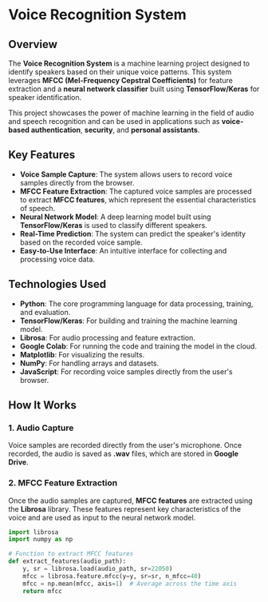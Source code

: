 
# Voice Recognition System

## Overview

The **Voice Recognition System** is a machine learning project designed to identify speakers based on their unique voice patterns. This system leverages **MFCC (Mel-Frequency Cepstral Coefficients)** for feature extraction and a **neural network classifier** built using **TensorFlow/Keras** for speaker identification. 

This project showcases the power of machine learning in the field of audio and speech recognition and can be used in applications such as **voice-based authentication**, **security**, and **personal assistants**.

## Key Features

- **Voice Sample Capture**: The system allows users to record voice samples directly from the browser.
- **MFCC Feature Extraction**: The captured voice samples are processed to extract **MFCC features**, which represent the essential characteristics of speech.
- **Neural Network Model**: A deep learning model built using **TensorFlow/Keras** is used to classify different speakers.
- **Real-Time Prediction**: The system can predict the speaker's identity based on the recorded voice sample.
- **Easy-to-Use Interface**: An intuitive interface for collecting and processing voice data.

## Technologies Used

- **Python**: The core programming language for data processing, training, and evaluation.
- **TensorFlow/Keras**: For building and training the machine learning model.
- **Librosa**: For audio processing and feature extraction.
- **Google Colab**: For running the code and training the model in the cloud.
- **Matplotlib**: For visualizing the results.
- **NumPy**: For handling arrays and datasets.
- **JavaScript**: For recording voice samples directly from the user's browser.

## How It Works

### 1. **Audio Capture**

Voice samples are recorded directly from the user's microphone. Once recorded, the audio is saved as **.wav** files, which are stored in **Google Drive**.

### 2. **MFCC Feature Extraction**

Once the audio samples are captured, **MFCC features** are extracted using the **Librosa** library. These features represent key characteristics of the voice and are used as input to the neural network model.

```python
import librosa
import numpy as np

# Function to extract MFCC features
def extract_features(audio_path):
    y, sr = librosa.load(audio_path, sr=22050)
    mfcc = librosa.feature.mfcc(y=y, sr=sr, n_mfcc=40)
    mfcc = np.mean(mfcc, axis=1)  # Average across the time axis
    return mfcc
